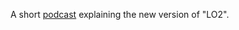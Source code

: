 A short <a href="http://scripting.com/2020/02/20/littleOutlinerV1.8.8.m4a">podcast</a> explaining the new version of "LO2".
